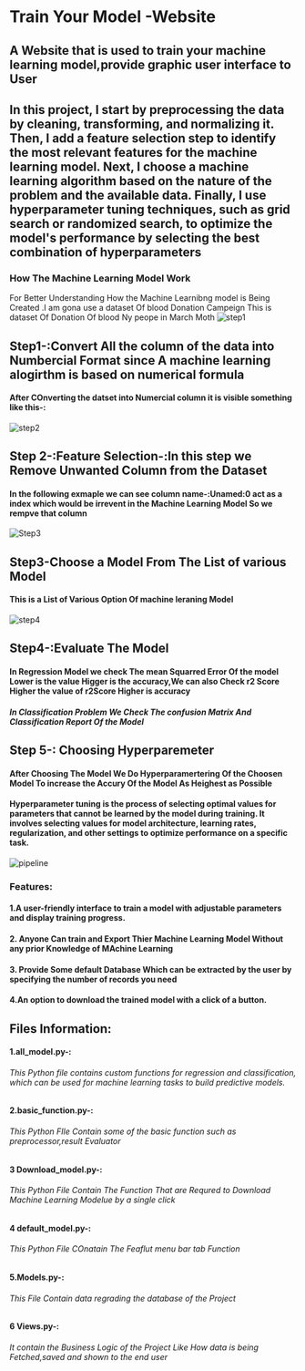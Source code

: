 # Train Your Model -Website
## A Website that is used to train your machine learning model,provide graphic user interface to User
## In this project, I start by preprocessing the data by cleaning, transforming, and normalizing it. Then, I add a feature selection step to identify the most relevant features for the machine learning model. Next, I choose a machine learning algorithm based on the nature of the problem and the available data. Finally, I use hyperparameter tuning techniques, such as grid search or randomized search, to optimize the model's performance by selecting the best combination of hyperparameters


###  How The Machine Learning Model Work
For Better Understanding How the Machine Learnibng model is Being Created .I am gona use a dataset Of blood Donation Campeign
This is dataset Of Donation Of blood Ny peope in March Moth 
![step1](https://user-images.githubusercontent.com/83647407/230299722-dea98073-88dd-467d-9b30-10c230940773.png)

## Step1-:Convert All the column of the data into Numbercial Format since A machine learning alogirthm is based on numerical formula 
#### After COnverting the datset into Numercial column it is visible something like this-:

![step2](https://user-images.githubusercontent.com/83647407/230238910-469ea71c-e4f2-4e51-a2b1-08e82594bb3e.png)

## Step 2-:Feature Selection-:In this step we Remove Unwanted Column from the Dataset 
#### In the following exmaple we can see column name-:Unamed:0 act as a index which would be irrevent in the Machine Learning Model So we rempve that column
![Step3](https://user-images.githubusercontent.com/83647407/230239691-6214999a-2256-46f3-83c3-65c8db0a19d3.png)

## Step3-Choose a Model From The List of various Model
#### This is a List of Various Option Of machine leraning Model
![step4](https://user-images.githubusercontent.com/83647407/230300193-53fd6dc9-211d-446a-b638-077535b46c20.png)

## Step4-:Evaluate The Model 
#### In Regression Model we check The mean Squarred Error Of the model Lower is the value Higger is the accuracy,We can also Check r2 Score Higher the value of r2Score Higher is accuracy

##### In Classification Problem We Check The confusion Matrix And Classification Report Of the Model



## Step 5-: Choosing Hyperparemeter
#### After Choosing The Model We Do Hyperparamertering Of the Choosen Model To increase the Accury Of the Model As Heighest as Possible
#### Hyperparameter tuning is the process of selecting optimal values for parameters that cannot be learned by the model during training. It involves selecting values for model architecture, learning rates, regularization, and other settings to optimize performance on a specific task.



![pipeline](https://user-images.githubusercontent.com/83647407/230295224-e7f3c5d7-ba2d-4881-9744-345bb5d950df.png)




### Features: 
#### 1.A user-friendly interface to train a model with adjustable parameters and display training progress.
#### 2. Anyone Can train and Export Thier Machine Learning Model Without any prior Knowledge of MAchine Learning
#### 3. Provide Some default Database Which can be extracted by the user by specifying the number of records you need
#### 4.An option to download the trained model with a click of a button.

## Files Information:


#### 1.all_model.py-:
###### This Python file contains custom functions for regression and classification, which can be used for machine learning tasks to build predictive models.

#### 2.basic_function.py-:
###### This Python FIle Contain some of the  basic function such as preprocessor,result Evaluator

#### 3 Download_model.py-:
###### This Python File Contain The Function That are Requred to Download Machine Learning  Modelue by a single click

#### 4 default_model.py-:
###### This Python File COnatain The Feaflut menu bar tab Function


#### 5.Models.py-:
###### This File Contain data regrading the database of the Project 
#### 6 Views.py-:
###### It contain the Business Logic of the Project Like How data is being Fetched,saved and shown to the end user

